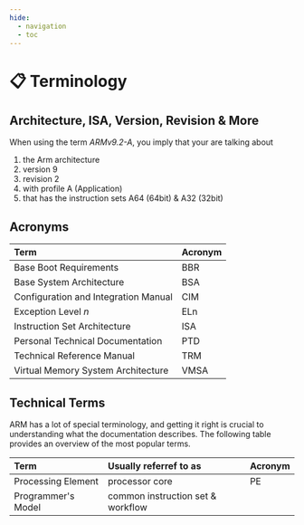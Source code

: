 ```yaml
---
hide:
  - navigation
  - toc
---
```


# :clipboard: Terminology

## Architecture, ISA, Version, Revision & More

When using the term _ARMv9.2-A_, you imply that your are talking about

1. the Arm architecture
2. version 9
3. revision 2
4. with profile A (Application)
5. that has the instruction sets A64 (64bit) & A32 (32bit)

## Acronyms

| Term                                 | Acronym      |
| :----------------------------------- | :----------- |
| Base Boot Requirements               | BBR          |
| Base System Architecture             | BSA          |
| Configuration and Integration Manual | CIM          |
| Exception Level _n_                  | ELn          |
| Instruction Set Architecture         | ISA          |
| Personal Technical Documentation     | PTD          |
| Technical Reference Manual           | TRM          |
| Virtual Memory System Architecture   | VMSA         |

## Technical Terms

ARM has a lot of special terminology, and getting it right is crucial to understanding what the documentation describes. The following table provides an overview of the most popular terms.

| Term                             | Usually referref to as              | Acronym      |
| :------------------------------- | :---------------------------------- | :----------- |
| Processing Element               | processor core                      | PE           |
| Programmer's Model               | common instruction set & workflow   |              |

